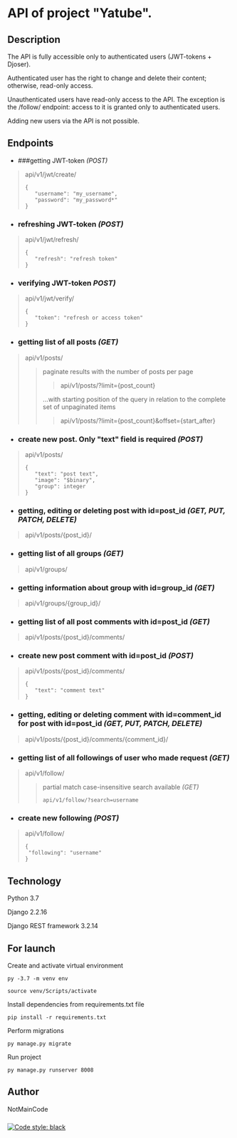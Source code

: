 # API of project "Yatube".

## Description

The API is fully accessible only to authenticated users (JWT-tokens + Djoser).

Authenticated user has the right to change and delete their content; otherwise, read-only access.

Unauthenticated users have read-only access to the API. The exception is the /follow/ endpoint: access to it is granted only to authenticated users.

Adding new users via the API is not possible.

## Endpoints

- ###getting JWT-token *(POST)*
>api/v1/jwt/create/ 
>```
>{
>    "username": "my_username",
>    "password": "my_password*"
>}
>```

- ### refreshing JWT-token *(POST)*
>api/v1/jwt/refresh/ 
>```
>{
>    "refresh": "refresh token"
>}
>```

- ### verifying JWT-token *POST)*
>api/v1/jwt/verify/ 
>```
>{
>    "token": "refresh or access token"
>}
>```

- ### getting list of all posts *(GET)*
>api/v1/posts/
>>paginate results with the number of posts per page
>>>api/v1/posts/?limit={post_count}
>>>
>>...with starting position of the query in relation to the complete set of unpaginated items
>>>api/v1/posts/?limit={post_count}&offset={start_after}

- ### create new post. Only "text" field is required *(POST)*
>api/v1/posts/ 
>```
>{
>    "text": "post text",
>    "image": "$binary",
>    "group": integer
>}
>```

- ### getting, editing or deleting post with id=post_id *(GET, PUT, PATCH, DELETE)*
>api/v1/posts/{post_id}/

- ### getting list of all groups *(GET)*
>api/v1/groups/

- ### getting information about group with id=group_id *(GET)*
>api/v1/groups/{group_id}/

- ### getting list of all post comments with id=post_id *(GET)*
>api/v1/posts/{post_id}/comments/

- ### create new post comment with id=post_id *(POST)*
>api/v1/posts/{post_id}/comments/
>```
>{
>    "text": "comment text"
>}
>```

- ### getting, editing or deleting comment with id=comment_id for post with id=post_id *(GET, PUT, PATCH, DELETE)*
>api/v1/posts/{post_id}/comments/{comment_id}/

- ### getting list of all followings of user who made request *(GET)*
>api/v1/follow/
>>partial match case-insensitive search available *(GET)*
>>```
>>api/v1/follow/?search=username
>>```

- ### create new following *(POST)*
>api/v1/follow/
>```
>{
>  "following": "username"
>}
>```

## Technology

Python 3.7

Django 2.2.16

Django REST framework 3.2.14

## For launch

Create and activate virtual environment
```
py -3.7 -m venv env

source venv/Scripts/activate
```

Install dependencies from requirements.txt file
```
pip install -r requirements.txt
```

Perform migrations
```
py manage.py migrate
```

Run project
```
py manage.py runserver 8008
```

## Author

NotMainCode

###
[![Code style: black](https://img.shields.io/badge/code%20style-black-000000.svg)](https://github.com/psf/black)